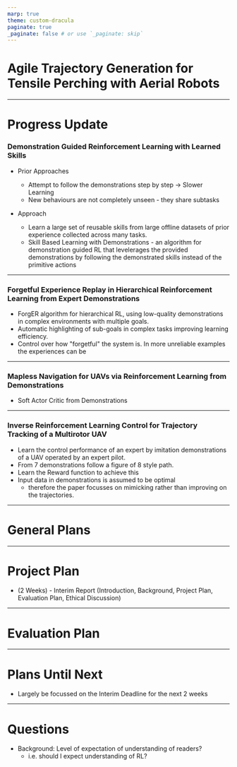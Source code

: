 ```yaml
---
marp: true
theme: custom-dracula
paginate: true
_paginate: false # or use `_paginate: skip`
---
```


# Agile Trajectory Generation for Tensile Perching with Aerial Robots

---
# Progress Update
### Demonstration Guided Reinforcement Learning with Learned Skills
- Prior Approaches
  - Attempt to follow the demonstrations step by step → Slower Learning
  - New behaviours are not completely unseen - they share subtasks

- Approach
  - Learn a large set of reusable skills from large offline datasets of prior experience collected across many tasks.
  - Skill Based Learning with Demonstrations - an algorithm for demonstration guided RL that levelerages the provided demonstrations by following the demonstrated skills instead of the primitive actions

---
### Forgetful Experience Replay in Hierarchical Reinforcement Learning from Expert Demonstrations
- ForgER algorithm for hierarchical RL, using low-quality demonstrations in complex environments with multiple goals.
- Automatic highlighting of sub-goals in complex tasks improving learning efficiency.
- Control over how "forgetful" the system is. In more unreliable examples the experiences can be

---
### Mapless Navigation for UAVs via Reinforcement Learning from Demonstrations
- Soft Actor Critic from Demonstrations

---
### Inverse Reinforcement Learning Control for Trajectory Tracking of a Multirotor UAV
- Learn the control performance of an expert by imitation demonstrations of a UAV operated by an expert pilot.
- From 7 demonstrations follow a figure of 8 style path.
- Learn the Reward function to achieve this
- Input data in demonstrations is assumed to be optimal 
  - therefore the paper focusses on mimicking rather than improving on the trajectories.

---
# General Plans

---
# Project Plan
- (2 Weeks) - Interim Report (Introduction, Background, Project Plan, Evaluation Plan, Ethical Discussion)


---
# Evaluation Plan

---
# Plans Until Next
- Largely be focussed on the Interim Deadline for the next 2 weeks

---
# Questions
- Background: Level of expectation of understanding of readers?
  - i.e. should I expect understanding of RL?